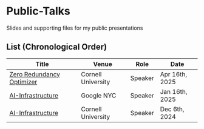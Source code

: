 # Public-Talks

Slides and supporting files for my public presentations

## List (Chronological Order)

| Title | Venue | Role | Date |
| ----- | ----- | ------ | ---- |
| [Zero Redundancy Optimizer](Zero) | Cornell University | Speaker | Apr 16th, 2025 |
| [AI-Infrastructure](AI-infra) | Google NYC | Speaker | Jan 16th, 2025 |
| [AI-Infrastructure](GAN-Paint) | Cornell University | Speaker | Dec 6th, 2024 |
